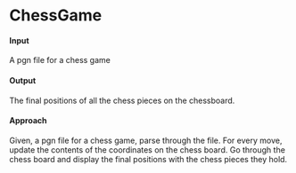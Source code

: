 # ChessGame

<h4>Input</h4>
A pgn file for a chess game

<h4>Output</h4>
The final positions of all the chess pieces on the chessboard.

<h4>Approach</h4>
Given, a pgn file for a chess game, parse through the file. For every move, update the contents of the coordinates on the chess 
board. Go through the chess board and display the final positions with the chess pieces they hold.
